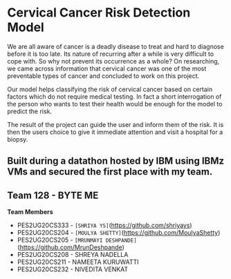 # Cervical Cancer Risk Detection Model 


We are all aware of cancer is a deadly disease to treat and hard to diagnose before it is too late. Its nature of recurring after a while is very difficult to cope with. So why not prevent its occurrence as a whole? On researching, we came across information that cervical cancer was one of the most preventable types of cancer and concluded to work on this project. 

Our model helps classifying the risk of cervical cancer based on certain factors which do not require medical testing. In fact a short interrogation of the person who wants to test their health would be enough for the model to predict the risk.

The result of the project can guide the user and inform them of the risk. It is then the users choice to give it immediate attention and visit a hospital for a biopsy.


## Built during a datathon hosted by IBM using IBMz VMs and secured the first place with my team. 

## Team 128 - BYTE ME

**Team Members**

- PES2UG20CS333 - `[SHRIYA YS]`(https://github.com/shriyays)
- PES2UG20CS204 - `[MOULYA SHETTY]`(https://github.com/MoulyaShetty)
- PES2UG20CS205 - `[MRUNMAYI DESHPANDE]`(https://github.com/MrunDeshpande)
- PES2UG20CS208 - SHREYA NADELLA
- PES2UG20CS211 - NAMEETA KURUWATTI
- PES2UG20CS232 - NIVEDITA VENKAT
